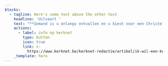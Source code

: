 ```yaml
---
blocks:
  - tagline: Here's some text above the other text
    headline: 'Uitvaart '
    text: "**Iemand is u onlangs ontvallen en u kiest voor een Christelijke uitvaart.**\n\n**In onze parochiegemeenschap proberen wij de uitvaarten zo goed als mogelijk te verzorgen in onderling overleg met de familie.**\n\n**Hopelijk kan u zo in alle rust afscheid nemen van uw dierbare familielid.**\n\n**Aarzel niet met ons contact op te nemen indien u vragen hebt.**\n\n**U kan terecht\_op het secretariaat 016 250459 of bij Lieven Dries, 0479 53 96 58, pastoraal werker van de gemeenschap.**\n\n**Hieronder kan u al een beetje het basisprincipe vinden van onze werking.**\n"
    actions:
      - label: info op kerknet
        type: button
        icon: true
        link: >-
          https://www.kerknet.be/kerknet-redactie/artikel/ik-wil-een-kerkelijke-uitvaart-aanvragen
    _template: hero
---
```


